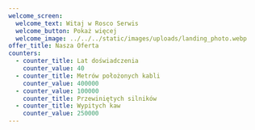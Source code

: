 ```yaml
---
welcome_screen:
  welcome_text: Witaj w Rosco Serwis
  welcome_button: Pokaż więcej
  welcome_image: ../../../static/images/uploads/landing_photo.webp
offer_title: Nasza Oferta
counters:
  - counter_title: Lat doświadczenia
    counter_value: 40
  - counter_title: Metrów położonych kabli
    counter_value: 400000
  - counter_value: 100000
    counter_title: Przewiniętych silników
  - counter_title: Wypitych kaw
    counter_value: 250000
---
```

